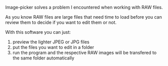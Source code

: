   Image-picker solves a problem I encountered when working with RAW files.
  
As you know RAW files are large files that need time to load before you can review them to decide if you want to edit them or not.

With this software you can just: 
1) preview the lighter JPEG or JPG files
2) put the files you want to edit in a folder
3) run the program and the respective RAW images will be transfered to the same folder automatically




